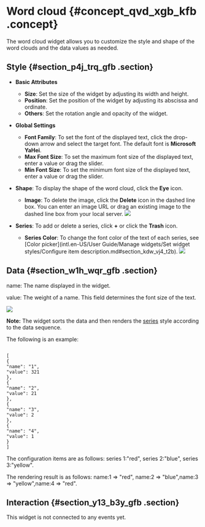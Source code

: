 # Word cloud {#concept_qvd_xgb_kfb .concept}

The word cloud widget allows you to customize the style and shape of the word clouds and the data values as needed.

## Style {#section_p4j_trq_gfb .section}

-   **Basic Attributes**

    -   **Size**: Set the size of the widget by adjusting its width and height.
    -   **Position**: Set the position of the widget by adjusting its abscissa and ordinate.
    -   **Others**: Set the rotation angle and opacity of the widget.
-   **Global Settings**
    -   **Font Family**: To set the font of the displayed text, click the drop-down arrow and select the target font. The default font is **Microsoft YaHei**.
    -   **Max Font Size**: To set the maximum font size of the displayed text, enter a value or drag the slider.
    -   **Min Font Size**: To set the minimum font size of the displayed text, enter a value or drag the slider.
-   **Shape**: To display the shape of the word cloud, click the **Eye** icon.

    -   **Image**: To delete the image, click the **Delete** icon in the dashed line box. You can enter an image URL or drag an existing image to the dashed line box from your local server.
    ![](http://static-aliyun-doc.oss-cn-hangzhou.aliyuncs.com/assets/img/22637/155808354213357_en-US.png)

-   **Series**: To add or delete a series, click **+** or click the **Trash** icon.

    -   **Series Color**: To change the font color of the text of each series, see [Color picker](intl.en-US/User Guide/Manage widgets/Set widget styles/Configure item description.md#section_kdw_vj4_t2b).
    ![](http://static-aliyun-doc.oss-cn-hangzhou.aliyuncs.com/assets/img/22637/155808354213358_en-US.png)


## Data {#section_w1h_wqr_gfb .section}

name: The name displayed in the widget.

value: The weight of a name. This field determines the font size of the text.

![](http://static-aliyun-doc.oss-cn-hangzhou.aliyuncs.com/assets/img/22637/155808354213359_en-US.png)

**Note:** The widget sorts the data and then renders the [series](#) style according to the data sequence.

The following is an example:

```

[
{
"name": "1",
"value": 321
},
{
"name": "2",
"value": 21
},
{
"name": "3",
"value": 2
},
{
"name": "4",
"value": 1
}
]

```

The configuration items are as follows: series 1:"red", series 2:"blue", series 3:"yellow".

The rendering result is as follows: name:1 =\> "red", name:2 =\> "blue",name:3 =\> "yellow",name:4 =\> "red".

## Interaction {#section_y13_b3y_gfb .section}

This widget is not connected to any events yet.

